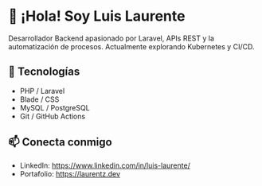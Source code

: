# 👋 ¡Hola! Soy Luis Laurente

Desarrollador Backend apasionado por Laravel, APIs REST y la automatización de procesos. Actualmente explorando Kubernetes y CI/CD.

## 🚀 Tecnologías

- PHP / Laravel
- Blade / CSS
- MySQL / PostgreSQL
- Git / GitHub Actions

## 📫 Conecta conmigo

- LinkedIn: https://www.linkedin.com/in/luis-laurente/
- Portafolio: https://laurentz.dev
  
